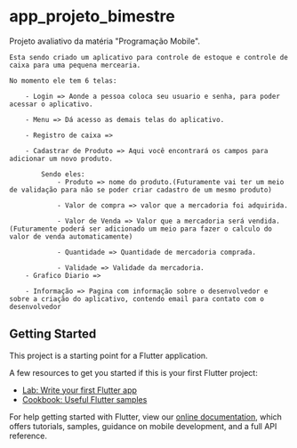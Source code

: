 # app_projeto_bimestre

 Projeto avaliativo da matéria "Programação Mobile".
 
    Esta sendo criado um aplicativo para controle de estoque e controle de caixa para uma pequena mercearia. 

    No momento ele tem 6 telas:

        - Login => Aonde a pessoa coloca seu usuario e senha, para poder acessar o aplicativo.

        - Menu => Dá acesso as demais telas do aplicativo.

        - Registro de caixa =>

        - Cadastrar de Produto => Aqui você encontrará os campos para adicionar um novo produto.

            Sendo eles:
                - Produto => nome do produto.(Futuramente vai ter um meio de validação para não se poder criar cadastro de um mesmo produto)

                - Valor de compra => valor que a mercadoria foi adquirida.

                - Valor de Venda => Valor que a mercadoria será vendida. (Futuramente poderá ser adicionado um meio para fazer o calculo do valor de venda automaticamente)

                - Quantidade => Quantidade de mercadoria comprada. 

                - Validade => Validade da mercadoria. 
        - Grafico Diario =>

        - Informação => Pagina com informação sobre o desenvolvedor e sobre a criação do aplicativo, contendo email para contato com o       desenvolvedor

## Getting Started

This project is a starting point for a Flutter application.

A few resources to get you started if this is your first Flutter project:

- [Lab: Write your first Flutter app](https://flutter.dev/docs/get-started/codelab)
- [Cookbook: Useful Flutter samples](https://flutter.dev/docs/cookbook)

For help getting started with Flutter, view our
[online documentation](https://flutter.dev/docs), which offers tutorials,
samples, guidance on mobile development, and a full API reference.
